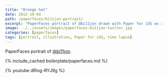 ```yaml
---
title: "Orange hat"
date: 2012-10-04
path: /paperfaces/bi11jon-portrait/
excerpt: "PaperFaces portrait of @bi11jon drawn with Paper for iOS on an iPad."
image: ../../assets/images/paperfaces-bi11jon-twitter.jpg
categories: [paperfaces]
tags: [portrait, illustration, Paper for iOS, time lapse]
---
```


PaperFaces portrait of [@bi11jon](https://twitter.com/bi11jon).

{% include_cached boilerplate/paperfaces.md %}

{% youtube dRIxg-RYJ9g %}
